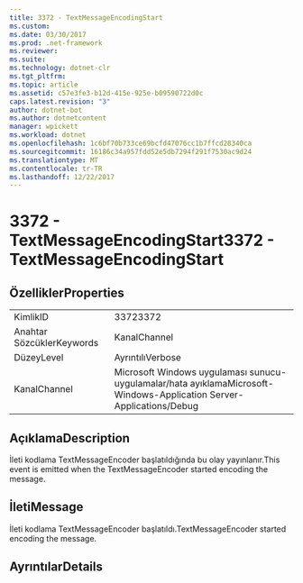 ```yaml
---
title: 3372 - TextMessageEncodingStart
ms.custom: 
ms.date: 03/30/2017
ms.prod: .net-framework
ms.reviewer: 
ms.suite: 
ms.technology: dotnet-clr
ms.tgt_pltfrm: 
ms.topic: article
ms.assetid: c57e3fe3-b12d-415e-925e-b09590722d0c
caps.latest.revision: "3"
author: dotnet-bot
ms.author: dotnetcontent
manager: wpickett
ms.workload: dotnet
ms.openlocfilehash: 1c6bf70b733ce69bcfd47076cc1b7ffcd28340ca
ms.sourcegitcommit: 16186c34a957fdd52e5db7294f291f7530ac9d24
ms.translationtype: MT
ms.contentlocale: tr-TR
ms.lasthandoff: 12/22/2017
---
```

# <a name="3372---textmessageencodingstart"></a><span data-ttu-id="1e654-102">3372 - TextMessageEncodingStart</span><span class="sxs-lookup"><span data-stu-id="1e654-102">3372 - TextMessageEncodingStart</span></span>
## <a name="properties"></a><span data-ttu-id="1e654-103">Özellikler</span><span class="sxs-lookup"><span data-stu-id="1e654-103">Properties</span></span>  
  
|||  
|-|-|  
|<span data-ttu-id="1e654-104">Kimlik</span><span class="sxs-lookup"><span data-stu-id="1e654-104">ID</span></span>|<span data-ttu-id="1e654-105">3372</span><span class="sxs-lookup"><span data-stu-id="1e654-105">3372</span></span>|  
|<span data-ttu-id="1e654-106">Anahtar Sözcükler</span><span class="sxs-lookup"><span data-stu-id="1e654-106">Keywords</span></span>|<span data-ttu-id="1e654-107">Kanal</span><span class="sxs-lookup"><span data-stu-id="1e654-107">Channel</span></span>|  
|<span data-ttu-id="1e654-108">Düzey</span><span class="sxs-lookup"><span data-stu-id="1e654-108">Level</span></span>|<span data-ttu-id="1e654-109">Ayrıntılı</span><span class="sxs-lookup"><span data-stu-id="1e654-109">Verbose</span></span>|  
|<span data-ttu-id="1e654-110">Kanal</span><span class="sxs-lookup"><span data-stu-id="1e654-110">Channel</span></span>|<span data-ttu-id="1e654-111">Microsoft Windows uygulaması sunucu-uygulamalar/hata ayıklama</span><span class="sxs-lookup"><span data-stu-id="1e654-111">Microsoft-Windows-Application Server-Applications/Debug</span></span>|  
  
## <a name="description"></a><span data-ttu-id="1e654-112">Açıklama</span><span class="sxs-lookup"><span data-stu-id="1e654-112">Description</span></span>  
 <span data-ttu-id="1e654-113">İleti kodlama TextMessageEncoder başlatıldığında bu olay yayınlanır.</span><span class="sxs-lookup"><span data-stu-id="1e654-113">This event is emitted when the TextMessageEncoder started encoding the message.</span></span>  
  
## <a name="message"></a><span data-ttu-id="1e654-114">İleti</span><span class="sxs-lookup"><span data-stu-id="1e654-114">Message</span></span>  
 <span data-ttu-id="1e654-115">İleti kodlama TextMessageEncoder başlatıldı.</span><span class="sxs-lookup"><span data-stu-id="1e654-115">TextMessageEncoder started encoding the message.</span></span>  
  
## <a name="details"></a><span data-ttu-id="1e654-116">Ayrıntılar</span><span class="sxs-lookup"><span data-stu-id="1e654-116">Details</span></span>
